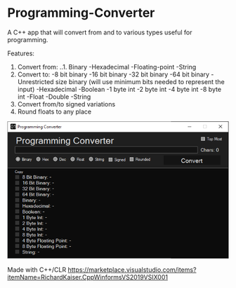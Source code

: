 # Programming-Converter

A C++ app that will convert from and to various types useful for programming. 

Features:
  1. Convert from:
    ..1. Binary
    -Hexadecimal
    -Floating-point
    -String
  2. Convert to:
    -8 bit binary
    -16 bit binary
    -32 bit binary
    -64 bit binary
    -Unrestricted size binary (will use minimum bits needed to represent the input)
    -Hexadecimal
    -Boolean
    -1 byte int
    -2 byte int
    -4 byte int
    -8 byte int
    -Float
    -Double
    -String
  3. Convert from/to signed variations
  4. Round floats to any place
  
![](images/screenshot1.png)
  
Made with C++/CLR
https://marketplace.visualstudio.com/items?itemName=RichardKaiser.CppWinformsVS2019VSIX001
